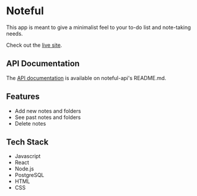 # Noteful

This app is meant to give a minimalist feel to your to-do list and note-taking needs.

Check out the [live site](https://noteful-lyart-nine.vercel.app/).

## API Documentation

The [API documentation](https://github.com/kayleidoscope/noteful_api) is available on noteful-api's README.md.

## Features

* Add new notes and folders
* See past notes and folders
* Delete notes

## Tech Stack

* Javascript
* React
* Node.js
* PostgreSQL
* HTML
* CSS
